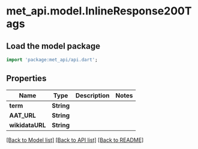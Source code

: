# met_api.model.InlineResponse200Tags

## Load the model package
```dart
import 'package:met_api/api.dart';
```

## Properties
Name | Type | Description | Notes
------------ | ------------- | ------------- | -------------
**term** | **String** |  | 
**AAT_URL** | **String** |  | 
**wikidataURL** | **String** |  | 

[[Back to Model list]](../README.md#documentation-for-models) [[Back to API list]](../README.md#documentation-for-api-endpoints) [[Back to README]](../README.md)


